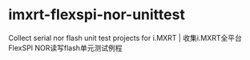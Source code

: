 # imxrt-flexspi-nor-unittest
Collect serial nor flash unit test projects for i.MXRT | 收集i.MXRT全平台FlexSPI NOR读写flash单元测试例程
